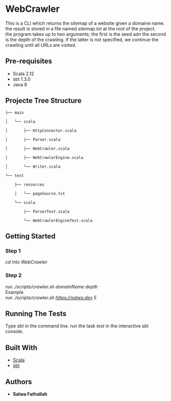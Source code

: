 # WebCrawler

This is a CLI which returns the sitemap of a website given a domaine name.\
the result is stored in a file named _sitemap.txt_ at the root of the project.\
the program takes up to two arguments; the first is the seed adn the second is the depth of the crawling. If the latter is not specified, we continue the crawling until all URLs are visited.

## Pre-requisites

* Scala 2.12
* sbt 1.3.0
* Java 8

## Projecte Tree Structure

    ├── main

    │   └── scala

    │       ├── HttpConnector.scala

    │       ├── Parser.scala

    │       ├── WebCrawler.scala

    │       ├── WebCrawlerEngine.scala

    │       └── Writer.scala

    └── test

        ├── resources

        │   └── pageSource.txt

        └── scala

            ├── ParserTest.scala

            └── WebCrawlerEngineTest.scala

## Getting Started

### Step 1

_cd_ into  _WebCrawler_

### Step 2

run _./scripts/crawler.sh domainName depth_\
Example\
_run ./scripts/crawler.sh <https://salwa.dev> 5_

## Running The Tests

Type _sbt_ in the command line.
run the task _test_ in the interactive sbt console.

## Built With

* [Scala](https://www.scala-lang.org/)
* [sbt](https://www.scala-sbt.org/)

## Authors

* **Salwa Fathallah**

